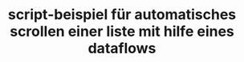 ---
layout: article
title: script-beispiel für automatisches scrollen einer liste mit hilfe eines dataflows
description: 
  - Diese Vorlage zeigt ein Script-Beispiel, welche zum Filtern einer Datenquelle mit Hilfe eines Dataflows gedacht ist. Dies wird alle 5 Sekunden ausgeführt. Sobald alle Einträge angezeigt wurden, beginnt die Liste von vorne.
lang: de
weight: 50
isDraft: false
ref: Script-Auto-Scroll-List
category:
  - Scripting
image: Script-Auto-Scroll-List-en.png
image_thumbnail: 
download: Script-Auto-Scroll-List-en.pbmx
overview_description:
overview_benefits:
overview_data_sources:
---